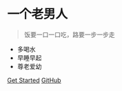 # 一个老男人

> 饭要一口一口吃，路要一步一步走

- 多喝水
- 早睡早起
- 尊老爱幼


[Get Started](#main)
[GitHub](https://github.com/chunxinhou/oldman/)

